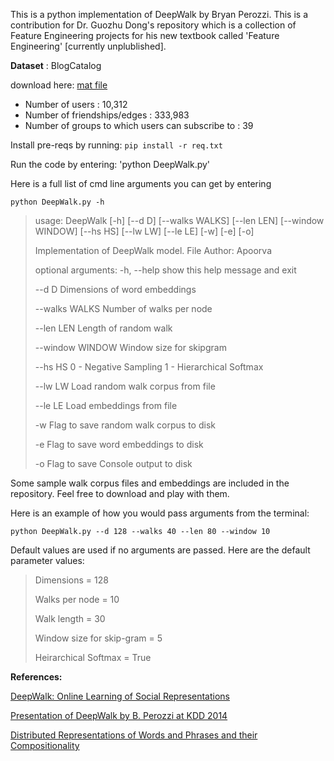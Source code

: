 This is a python implementation of DeepWalk by Bryan Perozzi. This is a contribution for Dr. Guozhu Dong's repository which is a collection of Feature Engineering projects for his new textbook called 'Feature Engineering' [currently unplublished]. 

**Dataset** : BlogCatalog 

download here:
[mat file](http://leitang.net/code/social-dimension/data/blogcatalog.mat)

- Number of users : 10,312
- Number of friendships/edges : 333,983
- Number of groups to which users can subscribe to : 39

Install pre-reqs by running: 
`pip install -r req.txt`


Run the code by entering: 
'python DeepWalk.py'


Here is a full list of cmd line arguments you can get by entering 
```
python DeepWalk.py -h
```

>usage: DeepWalk [-h] [--d D] [--walks WALKS] [--len LEN] [--window WINDOW]
>                [--hs HS] [--lw LW] [--le LE] [-w] [-e] [-o]
>
>Implementation of DeepWalk model. File Author: Apoorva
>
>optional arguments:
>  -h, --help       show this help message and exit
>
>  --d D            Dimensions of word embeddings
>
>  --walks WALKS    Number of walks per node
>
>  --len LEN        Length of random walk
>
>  --window WINDOW  Window size for skipgram
>
>  --hs HS          0 - Negative Sampling 1 - Hierarchical Softmax
>
>  --lw LW          Load random walk corpus from file
>
>  --le LE          Load embeddings from file
>
>  -w               Flag to save random walk corpus to disk
>
>  -e               Flag to save word embeddings to disk
>
>  -o               Flag to save Console output to disk

Some sample walk corpus files and embeddings are included in the repository. Feel free to download and play with them.


Here is an example of how you would pass arguments from the terminal:
```
python DeepWalk.py --d 128 --walks 40 --len 80 --window 10 
```
Default values are used if no arguments are passed. Here are the default parameter values:
>Dimensions = 128
>
>Walks per node = 10
>
>Walk length = 30
>
>Window size for skip-gram = 5
>
>Heirarchical Softmax = True



 
**References:**

[DeepWalk: Online Learning of Social Representations](http://dl.acm.org/citation.cfm?id=2623732)

[Presentation of DeepWalk by B. Perozzi at KDD 2014](https://www.youtube.com/watch?v=n12HS-24CtA)

[Distributed Representations of Words and Phrases and their Compositionality](http://papers.nips.cc/paper/5021-distributed-representations-of-words-andphrases)